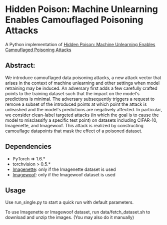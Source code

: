 # Hidden Poison: Machine Unlearning Enables Camouflaged Poisoning Attacks
A Python implementation of [Hidden Poison: Machine Unlearning Enables Camouflaged Poisoning Attacks](https://arxiv.org)

## Abstract:
We introduce camouflaged data poisoning attacks, a new attack vector that arises in the context of machine unlearning and other settings when model retraining may be induced. An adversary first adds a few carefully crafted points to the training dataset such that the impact on the model's predictions is minimal. The adversary subsequently triggers a request to remove a subset of the introduced points at which point the attack is unleashed and the model's predictions are negatively affected. In particular, we consider clean-label targeted attacks (in which the goal is to cause the model to misclassify a specific test point) on datasets including CIFAR-10, Imagenette, and Imagewoof. This attack is realized by constructing camouflage datapoints that mask the effect of a poisoned dataset.

## Dependencies

* PyTorch => 1.6.*
* torchvision > 0.5.*
* [Imagenette](https://github.com/fastai/imagenette): only if the Imagenette dataset is used
* [Imagewoof](https://github.com/fastai/imagenette): only if the Imagewoof dataset is used

## Usage

Use run_single.py to start a quick run with default parameters.

To use Imagenette or Imagewoof dataset, run data/fetch_dataset.sh to download and unzip the images. (You may also do it manually)
